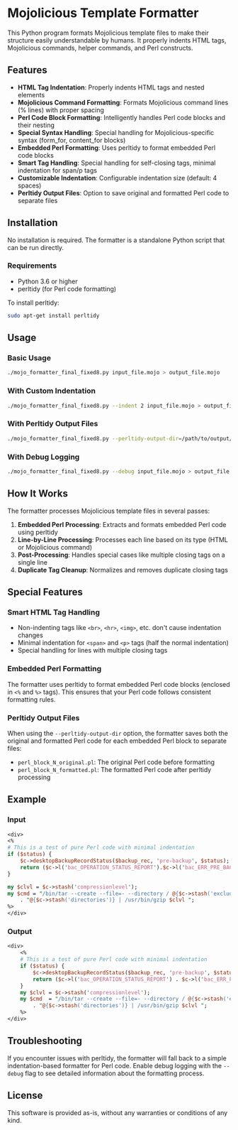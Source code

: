# Mojolicious Template Formatter

This Python program formats Mojolicious template files to make their structure easily understandable by humans. It properly indents HTML tags, Mojolicious commands, helper commands, and Perl constructs.

## Features

- **HTML Tag Indentation**: Properly indents HTML tags and nested elements
- **Mojolicious Command Formatting**: Formats Mojolicious command lines (% lines) with proper spacing
- **Perl Code Block Formatting**: Intelligently handles Perl code blocks and their nesting
- **Special Syntax Handling**: Special handling for Mojolicious-specific syntax (form_for, content_for blocks)
- **Embedded Perl Formatting**: Uses perltidy to format embedded Perl code blocks
- **Smart Tag Handling**: Special handling for self-closing tags, minimal indentation for span/p tags
- **Customizable Indentation**: Configurable indentation size (default: 4 spaces)
- **Perltidy Output Files**: Option to save original and formatted Perl code to separate files

## Installation

No installation is required. The formatter is a standalone Python script that can be run directly.

### Requirements

- Python 3.6 or higher
- perltidy (for Perl code formatting)

To install perltidy:

```bash
sudo apt-get install perltidy
```

## Usage

### Basic Usage

```bash
./mojo_formatter_final_fixed8.py input_file.mojo > output_file.mojo
```

### With Custom Indentation

```bash
./mojo_formatter_final_fixed8.py --indent 2 input_file.mojo > output_file.mojo
```

### With Perltidy Output Files

```bash
./mojo_formatter_final_fixed8.py --perltidy-output-dir=/path/to/output/dir input_file.mojo > output_file.mojo
```

### With Debug Logging

```bash
./mojo_formatter_final_fixed8.py --debug input_file.mojo > output_file.mojo
```

## How It Works

The formatter processes Mojolicious template files in several passes:

1. **Embedded Perl Processing**: Extracts and formats embedded Perl code using perltidy
2. **Line-by-Line Processing**: Processes each line based on its type (HTML or Mojolicious command)
3. **Post-Processing**: Handles special cases like multiple closing tags on a single line
4. **Duplicate Tag Cleanup**: Normalizes and removes duplicate closing tags

## Special Features

### Smart HTML Tag Handling

- Non-indenting tags like `<br>`, `<hr>`, `<img>`, etc. don't cause indentation changes
- Minimal indentation for `<span>` and `<p>` tags (half the normal indentation)
- Special handling for lines with multiple closing tags

### Embedded Perl Formatting

The formatter uses perltidy to format embedded Perl code blocks (enclosed in `<%` and `%>` tags). This ensures that your Perl code follows consistent formatting rules.

### Perltidy Output Files

When using the `--perltidy-output-dir` option, the formatter saves both the original and formatted Perl code for each embedded Perl block to separate files:

- `perl_block_N_original.pl`: The original Perl code before formatting
- `perl_block_N_formatted.pl`: The formatted Perl code after perltidy processing

## Example

### Input

```perl
<div>
<% 
# This is a test of pure Perl code with minimal indentation
if ($status) {
    $c->desktopBackupRecordStatus($backup_rec, 'pre-backup', $status);
    return ($c->l('bac_OPERATION_STATUS_REPORT').$c->l('bac_ERR_PRE_BACKUP'));
}

my $clvl = $c->stash('compressionlevel');
my $cmd = "/bin/tar --create --file=- --directory / @{$c->stash('exclude')}  "
    . "@{$c->stash('directories')} | /usr/bin/gzip $clvl ";
%>
</div>
```

### Output

```perl
<div>
    <%
    # This is a test of pure Perl code with minimal indentation
    if ($status) {
        $c->desktopBackupRecordStatus($backup_rec, 'pre-backup', $status);
        return ($c->l('bac_OPERATION_STATUS_REPORT') . $c->l('bac_ERR_PRE_BACKUP'));
    }
    my $clvl = $c->stash('compressionlevel');
    my $cmd  = "/bin/tar --create --file=- --directory / @{$c->stash('exclude')}  "
        . "@{$c->stash('directories')} | /usr/bin/gzip $clvl ";
    %>
</div>
```

## Troubleshooting

If you encounter issues with perltidy, the formatter will fall back to a simple indentation-based formatter for Perl code. Enable debug logging with the `--debug` flag to see detailed information about the formatting process.

## License

This software is provided as-is, without any warranties or conditions of any kind.